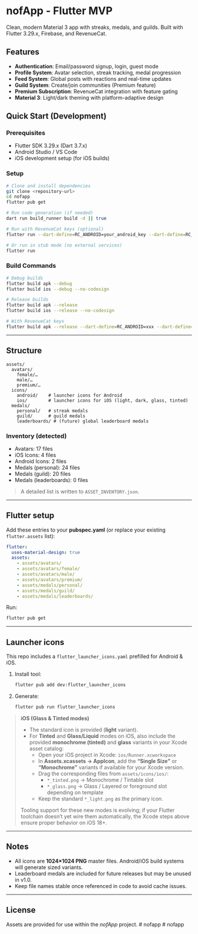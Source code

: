 # nofApp - Flutter MVP

Clean, modern Material 3 app with streaks, medals, and guilds. Built with Flutter 3.29.x, Firebase, and RevenueCat.

## Features

- **Authentication**: Email/password signup, login, guest mode
- **Profile System**: Avatar selection, streak tracking, medal progression  
- **Feed System**: Global posts with reactions and real-time updates
- **Guild System**: Create/join communities (Premium feature)
- **Premium Subscription**: RevenueCat integration with feature gating
- **Material 3**: Light/dark theming with platform-adaptive design

## Quick Start (Development)

### Prerequisites
- Flutter SDK 3.29.x (Dart 3.7.x)
- Android Studio / VS Code
- iOS development setup (for iOS builds)

### Setup
```bash
# Clone and install dependencies
git clone <repository-url>
cd nofapp
flutter pub get

# Run code generation (if needed)
dart run build_runner build -d || true

# Run with RevenueCat keys (optional)
flutter run --dart-define=RC_ANDROID=your_android_key --dart-define=RC_IOS=your_ios_key

# Or run in stub mode (no external services)
flutter run
```

### Build Commands
```bash
# Debug builds
flutter build apk --debug
flutter build ios --debug --no-codesign

# Release builds  
flutter build apk --release
flutter build ios --release --no-codesign

# With RevenueCat keys
flutter build apk --release --dart-define=RC_ANDROID=xxx --dart-define=RC_IOS=yyy
```

---

## Structure

```
assets/
  avatars/
    female/…
    male/…
    premium/…
  icons/
    android/    # launcher icons for Android
    ios/        # launcher icons for iOS (light, dark, glass, tinted)
  medals/
    personal/   # streak medals
    guild/      # guild medals
    leaderboards/ # (future) global leaderboard medals
```

### Inventory (detected)
- Avatars: 17 files
- iOS Icons: 4 files
- Android Icons: 2 files
- Medals (personal): 24 files
- Medals (guild): 20 files
- Medals (leaderboards): 0 files

> A detailed list is written to `ASSET_INVENTORY.json`.

---

## Flutter setup

Add these entries to your **pubspec.yaml** (or replace your existing `flutter.assets` list):

```yaml
flutter:
  uses-material-design: true
  assets:
    - assets/avatars/
    - assets/avatars/female/
    - assets/avatars/male/
    - assets/avatars/premium/
    - assets/medals/personal/
    - assets/medals/guild/
    - assets/medals/leaderboards/
```

Run:
```bash
flutter pub get
```

---

## Launcher icons

This repo includes a `flutter_launcher_icons.yaml` prefilled for Android & iOS.

1. Install tool:
   ```bash
   flutter pub add dev:flutter_launcher_icons
   ```
2. Generate:
   ```bash
   flutter pub run flutter_launcher_icons
   ```

> **iOS (Glass & Tinted modes)**  
> - The standard icon is provided (**light** variant).  
> - For **Tinted** and **Glass/Liquid** modes on iOS, also include the provided **monochrome (tinted)** and **glass** variants in your Xcode asset catalog:
>   - Open your iOS project in Xcode: `ios/Runner.xcworkspace`
>   - In **Assets.xcassets → AppIcon**, add the **“Single Size”** or **“Monochrome”** variants if available for your Xcode version.
>   - Drag the corresponding files from `assets/icons/ios/`:
>     - `*_tinted.png` → Monochrome / Tintable slot
>     - `*_glass.png`   → Glass / Layered or foreground slot depending on template
>   - Keep the standard `*_light.png` as the primary icon.
>
> Tooling support for these new modes is evolving; if your Flutter toolchain doesn’t yet wire them automatically, the Xcode steps above ensure proper behavior on iOS 18+.

---

## Notes
- All icons are **1024×1024 PNG** master files. Android/iOS build systems will generate sized variants.
- Leaderboard medals are included for future releases but may be unused in v1.0.
- Keep file names stable once referenced in code to avoid cache issues.

---

## License
Assets are provided for use within the *nofApp* project.
#   n o f a p p  
 #   n o f a p p  
 